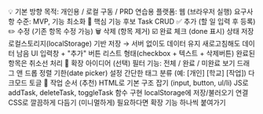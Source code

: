 💡 기본 방향
목적: 개인용 / 로컬 구동 / PRD 연습용
플랫폼: 웹 (브라우저 실행)
요구사항 수준: MVP, 기능 최소화
📌 핵심 기능 후보
Task CRUD
✅ 추가 (할 일 입력 후 등록)
✏️ 수정 (기존 항목 수정 가능)
🗑️ 삭제 (항목 제거)
☑️ 완료 체크 (done 표시)
상태 저장
로컬스토리지(localStorage) 기반 저장 → 서버 없이도 데이터 유지
새로고침해도 데이터 남음
UI
입력창 + "추가" 버튼
리스트 형태(checkbox + 텍스트 + 삭제버튼)
완료된 항목은 취소선 처리
🚀 확장 아이디어 (선택)
필터 기능: 전체 / 완료 / 미완료 보기
드래그 앤 드롭 정렬
기한(date picker) 설정
간단한 태그 분류 (예: [개인] [학교] [작업])
다크모드 토글
🔨 작업 순서 (추천)
HTML로 기본 구조 잡기 (input, button, ul/li)
JS로 addTask, deleteTask, toggleTask 함수 구현
localStorage에 저장/불러오기 연결
CSS로 깔끔하게 다듬기 (미니멀하게)
필요하다면 확장 기능 하나씩 붙여가기
